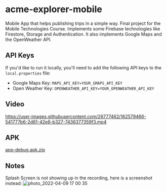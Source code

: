 # acme-explorer-mobile
Mobile App that helps publishing trips in a simple way.
Final project for the Mobile Technologies Course.
Implements some Firebase technologies like Firestore, Storage and Authentication. It also implements Google Maps and the OpenWeather API.

## API Keys

If you'd like to run it locally, you'll need to add the following API keys to the `local.properties` file: 

- Google Maps Key: `MAPS_API_KEY=YOUR_GMAPS_API_KEY`
- Open Weather Key: `OPENWEATHER_API_KEY=YOUR_OPENWEATHER_API_KEY`

## Video

https://user-images.githubusercontent.com/26777462/162579466-541777b6-2d61-42e8-b327-7436377359f3.mp4

## APK

[app-debug.apk.zip](https://github.com/goritm/acme-explorer-mobile/files/8457184/app-debug.apk.zip)

## Notes

Splash Screen is not showing up in the recording, here is a screenshot instead:
![photo_2022-04-09 17 00 35](https://user-images.githubusercontent.com/26777462/162579615-2a7ee644-9400-4f86-8234-66645192e3bf.jpeg)
